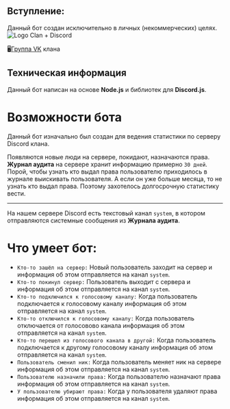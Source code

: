 ## Вступление:
Данный бот создан исключительно в личных (некоммерческих) целях. 
<img src="https://imgur.com/download/R3eV77L" alt="Logo Clan + Discord" />

🖥<a href="https://vk.com/wf_rsd">Группа VK</a> клана

## Техническая информация
Данный бот написан на основе __Node.js__ и библиотек для __Discord.js__. 

# Возможности бота
Данный бот изначально был создан для ведения статистики по серверу Discord клана. 

Появляются новые люди на сервере, покидают, назначаются права. __Журнал аудита__ на сервере хранит информацию примерно `30 дней`. Порой, чтобы узнать кто выдал права пользователю приходилось в журнале выискивать пользователя. А если он уже больше месяца, то не узнать кто выдал права. Поэтому захотелось долгосрочную статистику вести.
***
На нашем сервере Discord есть текстовый канал `system`, в котором отправляются системные сообщения из __Журнала аудита__.

# Что умеет бот:
* `Кто-то зашёл на сервер:` Новый пользователь заходит на сервер и информация об этом отправляется на канал `system`.
* `Кто-то покинул сервер:` Пользователь выходит с сервера и информация об этом отправляется на канал `system`.
* `Кто-то подключился к голосовому каналу:` Когда пользователь подключается к голосовому каналу информация об этом отправляется на канал `system`.
* `Кто-то отключился к голосовому каналу:` Когда пользователь отключается от голосовово канала информация об этом отправляется на канал `system`.
* `Кто-то перешел из голосового канала в другой:` Когда пользователь подключается к другому голосовому каналу информация об этом отправляется на канал `system`.
* `Пользователь сменил ник:` Когда пользователь меняет ник на сервере информация об этом отправляется на канал `system`.
* `Пользователю назначили права:` Когда пользователю назначают права информация об этом отправляется на канал `system`.
* `У пользователю убирают права:` Когда у пользователя удаляют права информация об этом отправляется на канал `system`.
